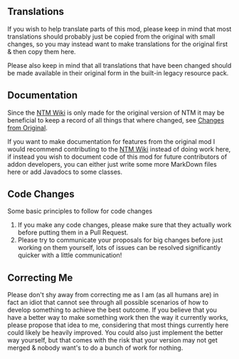 ## Translations
If you wish to help translate parts of this mod, please keep in mind that most translations should probably just be copied from the original with small changes,
so you may instead want to make translations for the original first & then copy them here.

Please also keep in mind that all translations that have been changed should be made available in their original form in the built-in legacy resource pack.

## Documentation
Since the [NTM Wiki](https://nucleartech.wiki/) is only made for the original version of NTM it may be beneficial to keep a record of all things that where changed,
see [Changes from Original](./Changes.md).

If you want to make documentation for features from the original mod I would recommend contributing to the [NTM Wiki](https://nucleartech.wiki/) instead of doing work here,
if instead you wish to document code of this mod for future contributors of addon developers, you can either just write some more MarkDown files here or add Javadocs to some classes.

## Code Changes
Some basic principles to follow for code changes
1. If you make any code changes, please make sure that they actually work before putting them in a Pull Request.
2. Please try to communicate your proposals for big changes before just working on them yourself,
   lots of issues can be resolved significantly quicker with a little communication!


## Correcting Me
Please don't shy away from correcting me as I am (as all humans are) in fact an idiot that cannot see through all possible scenarios of how to develop something to achieve the best outcome.
If you believe that you have a better way to make something work then the way it currently works, please propose that idea to me, considering that most things currently here could likely be heavily improved.
You could also just implement the better way yourself, but that comes with the risk that your version may not get merged & nobody want's to do a bunch of work for nothing.
